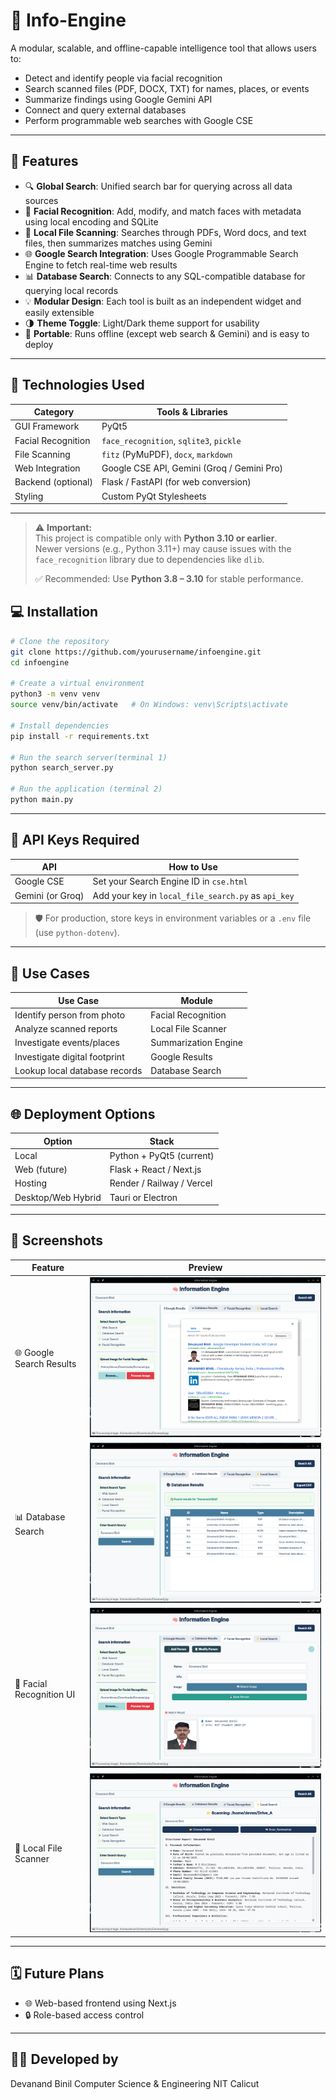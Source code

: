 # 🧠 Info-Engine

A modular, scalable, and offline-capable intelligence tool that allows users to:

* Detect and identify people via facial recognition
* Search scanned files (PDF, DOCX, TXT) for names, places, or events
* Summarize findings using Google Gemini API
* Connect and query external databases
* Perform programmable web searches with Google CSE



---

## 🚀 Features

* 🔍 **Global Search**: Unified search bar for querying across all data sources
* 🧬 **Facial Recognition**: Add, modify, and match faces with metadata using local encoding and SQLite
* 📁 **Local File Scanning**: Searches through PDFs, Word docs, and text files, then summarizes matches using Gemini
* 🌐 **Google Search Integration**: Uses Google Programmable Search Engine to fetch real-time web results
* 📊 **Database Search**: Connects to any SQL-compatible database for querying local records
* 💡 **Modular Design**: Each tool is built as an independent widget and easily extensible
* 🌗 **Theme Toggle**: Light/Dark theme support for usability
* 💼 **Portable**: Runs offline (except web search & Gemini) and is easy to deploy

---

## 💪 Technologies Used

| Category           | Tools & Libraries                          |
| ------------------ | ------------------------------------------ |
| GUI Framework      | PyQt5                                      |
| Facial Recognition | `face_recognition`, `sqlite3`, `pickle`    |
| File Scanning      | `fitz` (PyMuPDF), `docx`, `markdown`       |
| Web Integration    | Google CSE API, Gemini (Groq / Gemini Pro) |
| Backend (optional) | Flask / FastAPI (for web conversion)       |
| Styling            | Custom PyQt Stylesheets                    |

---

> ⚠️ **Important:**  
> This project is compatible only with **Python 3.10 or earlier**.  
> Newer versions (e.g., Python 3.11+) may cause issues with the `face_recognition` library due to dependencies like `dlib`.  
>  
> ✅ Recommended: Use **Python 3.8 – 3.10** for stable performance.



## 💻 Installation

```bash
# Clone the repository
git clone https://github.com/yourusername/infoengine.git
cd infoengine

# Create a virtual environment
python3 -m venv venv
source venv/bin/activate   # On Windows: venv\Scripts\activate

# Install dependencies
pip install -r requirements.txt

# Run the search server(terminal 1)
python search_server.py

# Run the application (terminal 2)
python main.py


```

---

## 🔐 API Keys Required

| API              | How to Use                                          |
| ---------------- | --------------------------------------------------- |
| Google CSE       | Set your Search Engine ID in `cse.html`             |
| Gemini (or Groq) | Add your key in `local_file_search.py` as `api_key` |

> 🛡️ For production, store keys in environment variables or a `.env` file (use `python-dotenv`).

---

## 🧪 Use Cases

| Use Case                      | Module               |
| ----------------------------- | -------------------- |
| Identify person from photo    | Facial Recognition   |
| Analyze scanned reports       | Local File Scanner   |
| Investigate events/places     | Summarization Engine |
| Investigate digital footprint | Google Results       |
| Lookup local database records | Database Search      |

---

## 🌐 Deployment Options

| Option             | Stack                     |
| ------------------ | ------------------------- |
| Local              | Python + PyQt5 (current)  |
| Web (future)       | Flask + React / Next.js   |
| Hosting            | Render / Railway / Vercel |
| Desktop/Web Hybrid | Tauri or Electron         |

---

## 📸 Screenshots

| Feature                  | Preview                                          |
| ------------------------ | ------------------------------------------------ |
| 🌐 Google Search Results | ![Google Results](screenshots/1.png)             |
| 📊 Database Search       | ![Database](screenshots/2.png)                   |
| 🧬 Facial Recognition UI | ![Facial UI](screenshots/3.png)                  |
| 📁 Local File Scanner    | ![File Search](screenshots/4.png)                |



---

## 🗓️ Future Plans

* 🌐 Web-based frontend using Next.js
* 🔒 Role-based access control



---


## 👨‍💼 Developed by

Devanand Binil
Computer Science & Engineering
NIT Calicut

